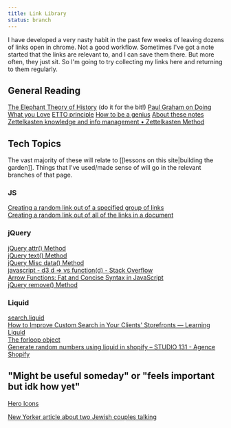```yaml
---
title: Link Library
status: branch
---
```


I have developed a very nasty habit in the past few weeks of leaving dozens of links open in chrome. Not a good workflow. Sometimes I've got a note started that the links are relevant to, and I can save them there. But more often, they just sit. So I'm going to try collecting my links here and returning to them regularly.

## General Reading
[The Elephant Theory of History](https://theoutline.com/post/8605/wheres-my-elephant-theory-of-history) (do it for the bit!)
[Paul Graham on Doing What you Love](http://www.paulgraham.com/love.html)
[ETTO principle](https://notes.nick.groenen.me/notes/the-etto-principle-efficiency-thoroughness-trade-off/)
[How to be a genius](https://aeon.co/essays/what-can-we-learn-from-the-secret-habits-of-genius)
<a href="https://notes.azlen.me/g3tibyfv/">About these notes</a><br/>
<a href="https://zettelkasten.de/">Zettelkasten knowledge and info management &bull; Zettelkasten Method</a><br/>


## Tech Topics
The vast majority of these will relate to [[lessons on this site|building the garden]]. Things that I've used/made sense of will go in the relevant branches of that page.

### JS
<a href="http://www.javascriptkit.com/javatutors/random2.shtml">Creating a random link out of a specified group of links</a><br/>
<a href="http://www.javascriptkit.com/javatutors/random3.shtml">Creating a random link out of all of the links in a document</a><br/>


### jQuery
<a href="https://www.w3schools.com/jquery/html_attr.asp">jQuery attr() Method</a><br/>
<a href="https://www.w3schools.com/jquery/html_text.asp">jQuery text() Method</a><br/>
<a href="https://www.w3schools.com/jquery/misc_data.asp">jQuery Misc data() Method</a><br/>
<a href="https://stackoverflow.com/questions/57615738/d3-d-vs-functiond">javascript - d3 d =&gt; vs function(d) - Stack Overflow</a><br/>
<a href="https://www.sitepoint.com/es6-arrow-functions-new-fat-concise-syntax-javascript/">Arrow Functions: Fat and Concise Syntax in JavaScript</a><br/>
<a href="https://www.w3schools.com/jquery/html_remove.asp">jQuery remove() Method</a><br>

### Liquid
<a href="https://shopify.dev/docs/themes/theme-templates/search-liquid">search.liquid</a><br/>
<a href="https://www.shopify.com/partners/blog/custom-search">How to Improve Custom Search in Your Clients&#39; Storefronts &mdash; Learning Liquid</a><br/>
<a href="https://shopify.dev/docs/themes/liquid/reference/objects/for-loops">The forloop object</a><br/>
<a href="https://www.131-studio.com/blogs/shopify-conversion/generate-random-numbers-using-liquid-shopify">Generate random numbers using liquid in shopify &ndash; STUDIO 131 - Agence Shopify</a><br/>

## "Might be useful someday" or "feels important but idk how yet"
<a href="https://heroicons.com/">Hero Icons</a>

[New Yorker article about two Jewish couples talking](https://www.newyorker.com/magazine/2011/12/12/what-we-talk-about-when-we-talk-about-anne-frank)